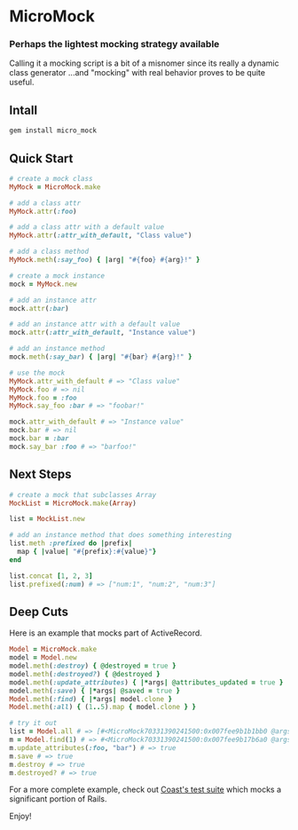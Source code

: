 # MicroMock

### Perhaps the lightest mocking strategy available

Calling it a mocking script is a bit of a misnomer since its really a dynamic class generator
 ...and "mocking" with real behavior proves to be quite useful.

## Intall

```bash
gem install micro_mock
```

## Quick Start

```ruby
# create a mock class
MyMock = MicroMock.make

# add a class attr
MyMock.attr(:foo)

# add a class attr with a default value
MyMock.attr(:attr_with_default, "Class value")

# add a class method
MyMock.meth(:say_foo) { |arg| "#{foo} #{arg}!" }

# create a mock instance
mock = MyMock.new

# add an instance attr
mock.attr(:bar)

# add an instance attr with a default value
mock.attr(:attr_with_default, "Instance value")

# add an instance method
mock.meth(:say_bar) { |arg| "#{bar} #{arg}!" }

# use the mock
MyMock.attr_with_default # => "Class value"
MyMock.foo # => nil
MyMock.foo = :foo
MyMock.say_foo :bar # => "foobar!"

mock.attr_with_default # => "Instance value"
mock.bar # => nil
mock.bar = :bar
mock.say_bar :foo # => "barfoo!"
```

## Next Steps

```ruby
# create a mock that subclasses Array
MockList = MicroMock.make(Array)

list = MockList.new

# add an instance method that does something interesting
list.meth :prefixed do |prefix|
  map { |value| "#{prefix}:#{value}"}
end

list.concat [1, 2, 3]
list.prefixed(:num) # => ["num:1", "num:2", "num:3"]
```

## Deep Cuts

Here is an example that mocks part of ActiveRecord.

```ruby
Model = MicroMock.make
model = Model.new
model.meth(:destroy) { @destroyed = true }
model.meth(:destroyed?) { @destroyed }
model.meth(:update_attributes) { |*args| @attributes_updated = true }
model.meth(:save) { |*args| @saved = true }
Model.meth(:find) { |*args| model.clone }
Model.meth(:all) { (1..5).map { model.clone } }

# try it out
list = Model.all # => [#<MicroMock70331390241500:0x007fee9b1b1bb0 @args=[]>, #<MicroMock...]
m = Model.find(1) # => #<MicroMock70331390241500:0x007fee9b17b6a0 @args=[]>
m.update_attributes(:foo, "bar") # => true
m.save # => true
m.destroy # => true
m.destroyed? # => true
```

For a more complete example, check out [Coast's test suite](https://github.com/hopsoft/coast/blob/master/test/test_coast.rb) which mocks a significant portion of Rails.

Enjoy!
